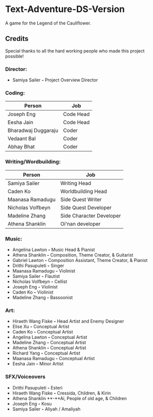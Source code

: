 # Text-Adventure-DS-Version

A game for the Legend of the Cauliflower.

## Credits

Special thanks to all the hard working people who made this project possible!

### Director:
* Samiya Sailer **-** Project Overview Director

### Coding:

| Person | Job |
| -------- | -------- |
| Joseph Eng | Code Head |
| Eesha Jain | Code Head |
| Bharadwaj Duggaraju | Coder  |
| Vedaant Bal | Coder |
| Abhay Bhat | Coder |

### Writing/Wordbuilding:

| Person | Job |
| -------- | -------- |
| Samiya Sailer | Writing Head |
| Caden Ko | Worldbuilding Head |
| Maanasa Ramadugu | Side Quest Writer |
| Nicholas Volfbeyn | Side Quest Developer |
| Madeline Zhang | Side Character Developer |
| Athena Shanklin | Oi'nan developer |

### Music:

* Angelina Lawton **-** Music Head & Pianist
* Athena Shanklin **-** Composition, Theme Creator, & Guitarist
* Gabriel Lawton **-** Composition Assistant, Theme Creator, & Pianist
* Drithi Pasupuleti **-** Singer
* Maanasa Ramadugu **-** Violinist
* Samiya Sailer **-** Flautist
* Nicholas Volfbeyn **-** Cellist
* Joseph Eng **-** Violinist
* Caden Ko **-** Violinist
* Madeline Zhang **-** Bassoonist

### Art:

* Hiraeth Wang Fiske **-** Head Artist and Enemy Designer
* Elise Xu **-** Conceptual Artist
* Caden Ko **-** Conceptual Artist
* Angelina Lawton **-** Conceptual Artist
* Madeline Zhang **-** Conceptual Artist
* Athena Shanklin **-** Conceptual Artist
* Richard Yang **-** Conceptual Artist
* Maanasa Ramadugu **-** Conceptual Artist
* Eesha Jain **-** Minor Artist


### SFX/Voiceovers

* Drithi Pasupuleti **-** Esteri
* Hiraeth Wang Fiske **-** Cressida, Children, & Kirin
* Athena Shanklin **-**Ai, People of old age, & Children
* Joseph Eng **-** Kosu
* Samiya Sailer **-** Aliyah / Amaliyah